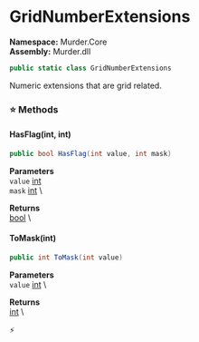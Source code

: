 # GridNumberExtensions

**Namespace:** Murder.Core \
**Assembly:** Murder.dll

```csharp
public static class GridNumberExtensions
```

Numeric extensions that are grid related.

### ⭐ Methods
#### HasFlag(int, int)
```csharp
public bool HasFlag(int value, int mask)
```

**Parameters** \
`value` [int](https://learn.microsoft.com/en-us/dotnet/api/System.Int32?view=net-7.0) \
`mask` [int](https://learn.microsoft.com/en-us/dotnet/api/System.Int32?view=net-7.0) \

**Returns** \
[bool](https://learn.microsoft.com/en-us/dotnet/api/System.Boolean?view=net-7.0) \

#### ToMask(int)
```csharp
public int ToMask(int value)
```

**Parameters** \
`value` [int](https://learn.microsoft.com/en-us/dotnet/api/System.Int32?view=net-7.0) \

**Returns** \
[int](https://learn.microsoft.com/en-us/dotnet/api/System.Int32?view=net-7.0) \



⚡